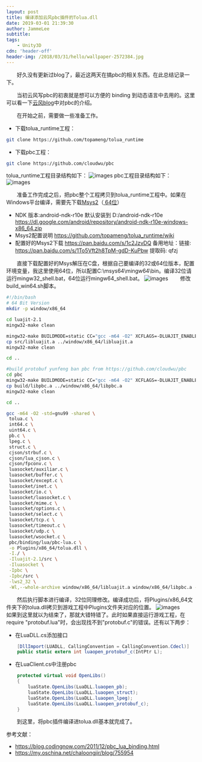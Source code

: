 ```yaml
---
layout: post
title: 编译添加云风pbc插件的Tolua.dll
date: 2019-03-01 21:39:30
author: JammeLee
subtitle: 
tags: 
	- Unity3D
cdn: 'header-off'
header-img: /2018/03/31/hello/wallpaper-2572384.jpg
---
```


&#8194;&#8194;&#8194;&#8194;好久没有更新过blog了，最近这两天在搞pbc的相关东西。在此总结记录一下。

&#8194;&#8194;&#8194;&#8194;当初云风写pbc的初衷就是想可以方便的 binding 到动态语言中去用的。这里可以看一下<a href="https://blog.codingnow.com/2011/12/pbc_lua_binding.html">云风blog</a>中对pbc的介绍。

&#8194;&#8194;&#8194;&#8194;在开始之前，需要做一些准备工作。
- 下载tolua_runtime工程：
```sh
git clone https://github.com/topameng/tolua_runtime
```
- 下载pbc工程：
```sh
git clone https://github.com/cloudwu/pbc
```
tolua_runtime工程目录结构如下：
![images](20190301223738.png)
pbc工程目录结构如下：
![images](20190301223901.png)

&#8194;&#8194;&#8194;&#8194;准备工作完成之后，把pbc整个工程拷贝到tolua_runtime工程中。如果在Windows平台编译，需要先下载<a href="http://msys2.github.io/ ">Msys2</a>（<a href="http://repo.msys2.org/distrib/x86_64/msys2-x86_64-20150916.exe"> 64位</a>）
- NDK 版本:android-ndk-r10e 默认安装到 D:/android-ndk-r10e
https://dl.google.com/android/repository/android-ndk-r10e-windows-x86_64.zip
- Msys2配置说明
https://github.com/topameng/tolua_runtime/wiki
- 配置好的Msys2下载
https://pan.baidu.com/s/1c2JzvDQ
备用地址：链接: https://pan.baidu.com/s/1To5Vft2h8TpM-gdD-KuPbw 提取码: qfzj

&#8194;&#8194;&#8194;&#8194;直接下载配置好的Msys解压在C盘，根据自己要编译的32或64位版本，配置环境变量，我这里使用64位，所以配置C:\msys64\mingw64\bin。编译32位请运行mingw32_shell.bat，64位运行mingw64_shell.bat。
![images](20190301231625.png)
&#8194;&#8194;&#8194;&#8194;修改build_win64.sh脚本。

```sh
#!/bin/bash
# 64 Bit Version
mkdir -p window/x86_64

cd luajit-2.1
mingw32-make clean

mingw32-make BUILDMODE=static CC="gcc -m64 -O2" XCFLAGS=-DLUAJIT_ENABLE_GC64
cp src/libluajit.a ../window/x86_64/libluajit.a
mingw32-make clean

cd ..

#build protobuf yunfeng ban pbc from https://github.com/cloudwu/pbc
cd pbc
mingw32-make BUILDMODE=static CC="gcc -m64 -O2" XCFLAGS=-DLUAJIT_ENABLE_GC64
cp build/libpbc.a ../window/x86_64/libpbc.a
mingw32-make clean

cd ..

gcc -m64 -O2 -std=gnu99 -shared \
 tolua.c \
 int64.c \
 uint64.c \
 pb.c \
 lpeg.c \
 struct.c \
 cjson/strbuf.c \
 cjson/lua_cjson.c \
 cjson/fpconv.c \
 luasocket/auxiliar.c \
 luasocket/buffer.c \
 luasocket/except.c \
 luasocket/inet.c \
 luasocket/io.c \
 luasocket/luasocket.c \
 luasocket/mime.c \
 luasocket/options.c \
 luasocket/select.c \
 luasocket/tcp.c \
 luasocket/timeout.c \
 luasocket/udp.c \
 luasocket/wsocket.c \
 pbc/binding/lua/pbc-lua.c \
 -o Plugins/x86_64/tolua.dll \
 -I./ \
 -Iluajit-2.1/src \
 -Iluasocket \
 -Ipbc \
 -Ipbc/src \
 -lws2_32 \
 -Wl,--whole-archive window/x86_64/libluajit.a window/x86_64/libpbc.a -Wl,--no-whole-archive -static-libgcc -static-libstdc++
```
&#8194;&#8194;&#8194;&#8194;然后执行脚本进行编译，32位同理修改。编译成功后，将Plugins/x86_64文件夹下的tolua.dll拷贝到游戏工程中Plugins文件夹对应的位置。
![images](20190301233519.png)
&#8194;&#8194;&#8194;&#8194;如果到这里就以为结束了，那就大错特错了。此时如果直接运行游戏工程，在require "protobuf.lua"时，会出现找不到"protobuf.c"的错误。还有以下两步：
- 在LuaDLL.cs添加接口
```csharp
    [DllImport(LUADLL, CallingConvention = CallingConvention.Cdecl)]
    public static extern int luaopen_protobuf_c(IntPtr L);
```
- 在LuaClient.cs中注册pbc
```csharp
	protected virtual void OpenLibs()
	{
		luaState.OpenLibs(LuaDLL.luaopen_pb);
		luaState.OpenLibs(LuaDLL.luaopen_struct);
		luaState.OpenLibs(LuaDLL.luaopen_lpeg);
		luaState.OpenLibs(LuaDLL.luaopen_protobuf_c);
	}
```

&#8194;&#8194;&#8194;&#8194;到这里，将pbc插件编译进tolua.dll基本就完成了。

参考文献：
- https://blog.codingnow.com/2011/12/pbc_lua_binding.html
- https://my.oschina.net/chaloongjir/blog/755954

